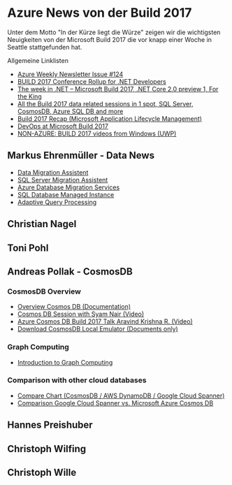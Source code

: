 # Azure News von der Build 2017

Unter dem Motto "In der Kürze liegt die Würze" zeigen wir die wichtigsten Neuigkeiten von der Microsoft Build 2017
 die vor knapp einer Woche in Seattle stattgefunden hat.

 Allgemeine Linklisten

  * [Azure Weekly Newsletter Issue #124](http://campaigns.endjin.com/t/ViewEmailArchive/t/878369FA467039CB/C67FD2F38AC4859C/)
  * [BUILD 2017 Conference Rollup for .NET Developers](https://www.hanselman.com/blog/BUILD2017ConferenceRollupForNETDevelopers.aspx)
  * [The week in .NET – Microsoft Build 2017, .NET Core 2.0 preview 1, For the King](https://blogs.msdn.microsoft.com/dotnet/2017/05/16/the-week-in-net-microsoft-build-2017-net-core-2-0-preview-1-for-the-king/)
  * [All the Build 2017 data related sessions in 1 spot, SQL Server, CosmosDB, Azure SQL DB and more ](https://sqlservercode.blogspot.co.at/2017/05/all-build-2017-data-related-sessions-in.html)
  * [Build 2017 Recap (Microsoft Application Lifecycle Management)](https://blogs.msdn.microsoft.com/visualstudioalm/2017/05/17/build-2017-recap/)
  * [DevOps at Microsoft Build 2017](https://edsquared.com/devops-at-microsoft-build-2017-c9b2d97bfca8)
  * [NON-AZURE: BUILD 2017 videos from Windows (UWP)](https://matthijs.hoekstraonline.net/2017/05/18/build-2017-videos-from-windows-uwp/)

## Markus Ehrenmüller - Data News

* [Data Migration Assistent](https://blogs.msdn.microsoft.com/datamigration/2017/01/25/data-migration-assistant-dma-v3-0/)
* [SQL Server Migration Assistent](https://blogs.msdn.microsoft.com/datamigration/2016/12/22/released-sql-server-migration-assistant-ssma-v7-2/)
* [Azure Database Migration Services](https://sqldatabase-migrationpreview.azurewebsites.net/)
* [SQL Database Managed Instance](https://info.microsoft.com/sql-database-managed-instance-register.html)
* [Adaptive Query Processing](https://channel9.msdn.com/Events/Data-Science/Microsoft-Data-Amp-2017/SQL-Server-2017-Adaptive-Query-Processing)

## Christian Nagel

## Toni Pohl

## Andreas Pollak - CosmosDB

### CosmosDB Overview

* [Overview Cosmos DB (Documentation)](https://docs.microsoft.com/en-us/azure/cosmos-db/introduction)
* [Cosmos DB Session with Syam Nair (Video)](https://channel9.msdn.com/Events/Build/2017/C9L08)
* [Azure Cosmos DB Build 2017 Talk Aravind Krishna R. (Video)](https://channel9.msdn.com/events/Build/2017/T6058)
* [Download CosmosDB Local Emulator (Documents only)](https://docs.microsoft.com/en-us/azure/documentdb/documentdb-nosql-local-emulator) 

### Graph Computing

* [Introduction to Graph Computing](https://tinkerpop.apache.org/docs/current/reference/#intro)

### Comparison with other cloud databases

* [Compare Chart (CosmosDB / AWS DynamoDB / Google Cloud Spanner)](http://www.evdemon.org/2017/a-chart-comparing-azure-cosmos-db-amazon-dynamodb-and-google)
* [Comparison Google Cloud Spanner vs. Microsoft Azure Cosmos DB](https://db-engines.com/en/system/Google+Cloud+Spanner;Microsoft+Azure+Cosmos+DB)

## Hannes Preishuber

## Christoph Wilfing

## Christoph Wille

